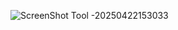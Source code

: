 ![ScreenShot Tool -20250422153033](https://github.com/user-attachments/assets/ee531ec8-5800-4f62-bfba-e64302f46faf)
